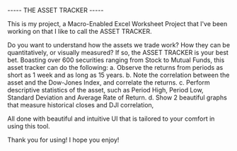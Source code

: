 ----- THE ASSET TRACKER -----

This is my project, a Macro-Enabled Excel Worksheet Project that I've been working on that I like to call the ASSET TRACKER.

   Do you want to understand how the assets we trade work? How they can be quantitatively, or visually measured? If so, the ASSET TRACKER is your best bet. Boasting over 600 securities ranging from Stock to Mutual Funds,
   this asset tracker can do the following:
     a. Observe the returns from periods as short as 1 week and as long as 15 years.
     b. Note the correlation between the asset and the Dow-Jones Index, and correlate the returns.
     c. Perform descriptive statistics of the asset, such as Period High, Period Low, Standard Deviation and Average Rate of Return.
     d. Show 2 beautiful graphs that measure historical closes and DJI correlation,

All done with beautiful and intuitive UI that is tailored to your comfort in using this tool. 


   Thank you for using! I hope you enjoy!
